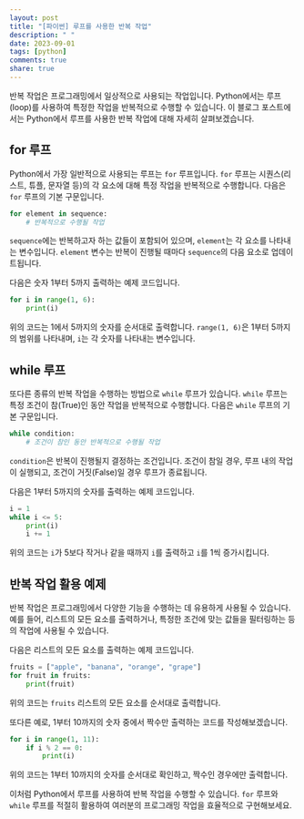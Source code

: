 ```yaml
---
layout: post
title: "[파이썬] 루프를 사용한 반복 작업"
description: " "
date: 2023-09-01
tags: [python]
comments: true
share: true
---
```


반복 작업은 프로그래밍에서 일상적으로 사용되는 작업입니다. Python에서는 루프(loop)를 사용하여 특정한 작업을 반복적으로 수행할 수 있습니다. 이 블로그 포스트에서는 Python에서 루프를 사용한 반복 작업에 대해 자세히 살펴보겠습니다.

## for 루프

Python에서 가장 일반적으로 사용되는 루프는 `for` 루프입니다. `for` 루프는 시퀀스(리스트, 튜플, 문자열 등)의 각 요소에 대해 특정 작업을 반복적으로 수행합니다. 다음은 `for` 루프의 기본 구문입니다.

```python
for element in sequence:
    # 반복적으로 수행될 작업
```

`sequence`에는 반복하고자 하는 값들이 포함되어 있으며, `element`는 각 요소를 나타내는 변수입니다. `element` 변수는 반복이 진행될 때마다 `sequence`의 다음 요소로 업데이트됩니다.

다음은 숫자 1부터 5까지 출력하는 예제 코드입니다.

```python
for i in range(1, 6):
    print(i)
```

위의 코드는 1에서 5까지의 숫자를 순서대로 출력합니다. `range(1, 6)`은 1부터 5까지의 범위를 나타내며, `i`는 각 숫자를 나타내는 변수입니다.

## while 루프

또다른 종류의 반복 작업을 수행하는 방법으로 `while` 루프가 있습니다. `while` 루프는 특정 조건이 참(True)인 동안 작업을 반복적으로 수행합니다. 다음은 `while` 루프의 기본 구문입니다.

```python
while condition:
    # 조건이 참인 동안 반복적으로 수행될 작업
```

`condition`은 반복이 진행될지 결정하는 조건입니다. 조건이 참일 경우, 루프 내의 작업이 실행되고, 조건이 거짓(False)일 경우 루프가 종료됩니다.

다음은 1부터 5까지의 숫자를 출력하는 예제 코드입니다.

```python
i = 1
while i <= 5:
    print(i)
    i += 1
```

위의 코드는 `i`가 5보다 작거나 같을 때까지 `i`를 출력하고 `i`를 1씩 증가시킵니다.

## 반복 작업 활용 예제

반복 작업은 프로그래밍에서 다양한 기능을 수행하는 데 유용하게 사용될 수 있습니다. 예를 들어, 리스트의 모든 요소를 출력하거나, 특정한 조건에 맞는 값들을 필터링하는 등의 작업에 사용될 수 있습니다.

다음은 리스트의 모든 요소를 출력하는 예제 코드입니다.

```python
fruits = ["apple", "banana", "orange", "grape"]
for fruit in fruits:
    print(fruit)
```

위의 코드는 `fruits` 리스트의 모든 요소를 순서대로 출력합니다.

또다른 예로, 1부터 10까지의 숫자 중에서 짝수만 출력하는 코드를 작성해보겠습니다.

```python
for i in range(1, 11):
    if i % 2 == 0:
        print(i)
```

위의 코드는 1부터 10까지의 숫자를 순서대로 확인하고, 짝수인 경우에만 출력합니다.

이처럼 Python에서 루프를 사용하여 반복 작업을 수행할 수 있습니다. `for` 루프와 `while` 루프를 적절히 활용하여 여러분의 프로그래밍 작업을 효율적으로 구현해보세요.